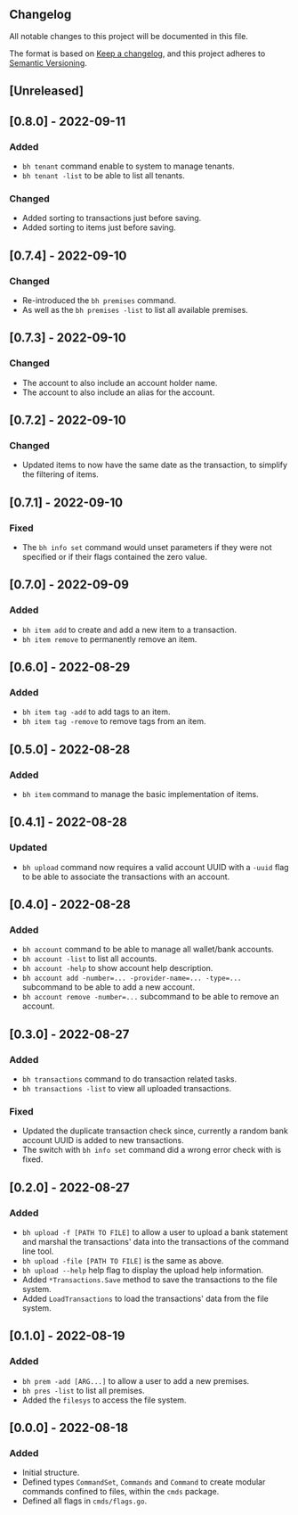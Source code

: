 ## Changelog
All notable changes to this project will be documented in this file.

The format is based on [Keep a changelog](https://keepachangelog.com/en/1.0.0/),
and this project adheres to [Semantic Versioning](https://semver.org/spec/v2.0.0.html).

## [Unreleased]
## [0.8.0] - 2022-09-11
### Added
- `bh tenant` command enable to system to manage tenants.
- `bh tenant -list` to be able to list all tenants.

### Changed
- Added sorting to transactions just before saving.
- Added sorting to items just before saving.

## [0.7.4] - 2022-09-10
### Changed
- Re-introduced the `bh premises` command.
- As well as the `bh premises -list` to list all available premises.

## [0.7.3] - 2022-09-10
### Changed
- The account to also include an account holder name.
- The account to also include an alias for the account.

## [0.7.2] - 2022-09-10
### Changed
- Updated items to now have the same date as the transaction, to simplify the 
filtering of items.

## [0.7.1] - 2022-09-10
### Fixed
- The `bh info set` command would unset parameters if they were not specified
  or if their flags contained the zero value.

## [0.7.0] - 2022-09-09
### Added
- `bh item add` to create and add a new item to a transaction.
- `bh item remove` to permanently remove an item.

## [0.6.0] - 2022-08-29
### Added
- `bh item tag -add` to add tags to an item.
- `bh item tag -remove` to remove tags from an item.

## [0.5.0] - 2022-08-28
### Added 
- `bh item` command to manage the basic implementation of items.

## [0.4.1] - 2022-08-28
### Updated
- `bh upload` command now requires a valid account UUID with a `-uuid` flag
to be able to associate the transactions with an account.

## [0.4.0] - 2022-08-28
### Added
- `bh account` command to be able to manage all wallet/bank accounts.
- `bh account -list` to list all accounts.
- `bh account -help` to show account help description.
- `bh account add -number=... -provider-name=... -type=...` subcommand to be 
able to add a new account.
- `bh account remove -number=...` subcommand to be able to remove an account.

## [0.3.0] - 2022-08-27 
### Added
- `bh transactions` command to do transaction related tasks.
- `bh transactions -list` to view all uploaded transactions.

### Fixed
- Updated the duplicate transaction check since, currently a random bank account
UUID is added to new transactions.
- The switch with `bh info set` command did a wrong error check with is fixed.

## [0.2.0] - 2022-08-27
### Added
- `bh upload -f [PATH TO FILE]` to allow a user to upload a bank statement and 
marshal the transactions' data into the transactions of the command line tool.
- `bh upload -file [PATH TO FILE]` is the same as above.
- `bh upload --help` help flag to display the upload help information.
- Added `*Transactions.Save` method to save the transactions to the file system.
- Added `LoadTransactions` to load the transactions' data from the file system.

## [0.1.0] - 2022-08-19
### Added
- `bh prem -add [ARG...]` to allow a user to add a new premises.
- `bh pres -list` to list all premises.
- Added the `filesys` to access the file system. 

## [0.0.0] - 2022-08-18
### Added
- Initial structure.
- Defined types `CommandSet`, `Commands` and `Command` to create modular
commands confined to files, within the `cmds` package.
- Defined all flags in `cmds/flags.go`.


